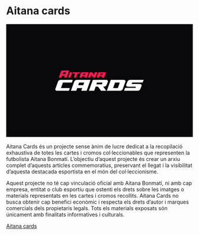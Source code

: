 # Aitana cards

![Logo del projecte](resources/logo.jpg)

Aitana Cards és un projecte sense ànim de lucre dedicat a la recopilació exhaustiva de totes les cartes i cromos col·leccionables que representen la futbolista Aitana Bonmatí. L’objectiu d’aquest projecte és crear un arxiu complet d’aquests articles commemoratius, preservant el llegat i la visibilitat d’aquesta destacada esportista en el món del col·leccionisme.

Aquest projecte no té cap vinculació oficial amb Aitana Bonmatí, ni amb cap empresa, entitat o club esportiu que ostenti els drets sobre les imatges o materials representats en les cartes i cromos recollits. Aitana Cards no busca obtenir cap benefici econòmic i respecta els drets d’autor i marques comercials dels propietaris legals. Tots els materials exposats són únicament amb finalitats informatives i culturals.

[Aitana cards](https://joelthorner.github.io/aitana-cards/)
